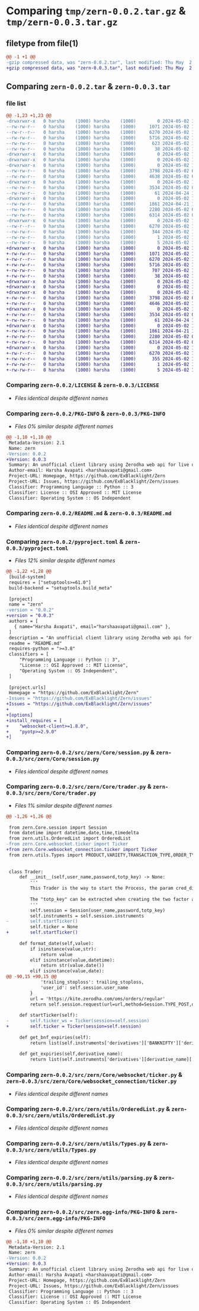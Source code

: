 # Comparing `tmp/zern-0.0.2.tar.gz` & `tmp/zern-0.0.3.tar.gz`

## filetype from file(1)

```diff
@@ -1 +1 @@
-gzip compressed data, was "zern-0.0.2.tar", last modified: Thu May  2 18:46:04 2024, max compression
+gzip compressed data, was "zern-0.0.3.tar", last modified: Thu May  2 19:29:41 2024, max compression
```

## Comparing `zern-0.0.2.tar` & `zern-0.0.3.tar`

### file list

```diff
@@ -1,23 +1,23 @@
-drwxrwxr-x   0 harsha    (1000) harsha    (1000)        0 2024-05-02 18:46:04.228110 zern-0.0.2/
--rw-rw-r--   0 harsha    (1000) harsha    (1000)     1071 2024-05-02 15:26:31.000000 zern-0.0.2/LICENSE
--rw-r--r--   0 harsha    (1000) harsha    (1000)     6270 2024-05-02 18:46:04.228110 zern-0.0.2/PKG-INFO
--rw-rw-r--   0 harsha    (1000) harsha    (1000)     5716 2024-05-02 15:26:53.000000 zern-0.0.2/README.md
--rw-rw-r--   0 harsha    (1000) harsha    (1000)      623 2024-05-02 18:45:17.000000 zern-0.0.2/pyproject.toml
--rw-rw-r--   0 harsha    (1000) harsha    (1000)       38 2024-05-02 18:46:04.228110 zern-0.0.2/setup.cfg
-drwxrwxr-x   0 harsha    (1000) harsha    (1000)        0 2024-05-02 18:46:04.224110 zern-0.0.2/src/
-drwxrwxr-x   0 harsha    (1000) harsha    (1000)        0 2024-05-02 18:46:04.224110 zern-0.0.2/src/zern/
-drwxrwxr-x   0 harsha    (1000) harsha    (1000)        0 2024-05-02 18:46:04.228110 zern-0.0.2/src/zern/Core/
--rw-rw-r--   0 harsha    (1000) harsha    (1000)     3798 2024-05-02 06:23:51.000000 zern-0.0.2/src/zern/Core/session.py
--rw-rw-r--   0 harsha    (1000) harsha    (1000)     4638 2024-05-02 06:32:36.000000 zern-0.0.2/src/zern/Core/trader.py
-drwxrwxr-x   0 harsha    (1000) harsha    (1000)        0 2024-05-02 18:46:04.228110 zern-0.0.2/src/zern/Core/websocket/
--rw-rw-r--   0 harsha    (1000) harsha    (1000)     3534 2024-05-02 07:34:58.000000 zern-0.0.2/src/zern/Core/websocket/ticker.py
--rw-rw-r--   0 harsha    (1000) harsha    (1000)       61 2024-04-24 18:27:30.000000 zern-0.0.2/src/zern/__init__.py
-drwxrwxr-x   0 harsha    (1000) harsha    (1000)        0 2024-05-02 18:46:04.228110 zern-0.0.2/src/zern/utils/
--rw-rw-r--   0 harsha    (1000) harsha    (1000)     1861 2024-04-21 19:33:12.000000 zern-0.0.2/src/zern/utils/OrderedList.py
--rw-rw-r--   0 harsha    (1000) harsha    (1000)     2280 2024-05-02 05:29:49.000000 zern-0.0.2/src/zern/utils/Types.py
--rw-rw-r--   0 harsha    (1000) harsha    (1000)     6314 2024-05-02 05:36:04.000000 zern-0.0.2/src/zern/utils/parsing.py
-drwxrwxr-x   0 harsha    (1000) harsha    (1000)        0 2024-05-02 18:46:04.228110 zern-0.0.2/src/zern.egg-info/
--rw-r--r--   0 harsha    (1000) harsha    (1000)     6270 2024-05-02 18:46:04.000000 zern-0.0.2/src/zern.egg-info/PKG-INFO
--rw-rw-r--   0 harsha    (1000) harsha    (1000)      344 2024-05-02 18:46:04.000000 zern-0.0.2/src/zern.egg-info/SOURCES.txt
--rw-rw-r--   0 harsha    (1000) harsha    (1000)        1 2024-05-02 18:46:04.000000 zern-0.0.2/src/zern.egg-info/dependency_links.txt
--rw-rw-r--   0 harsha    (1000) harsha    (1000)        5 2024-05-02 18:46:04.000000 zern-0.0.2/src/zern.egg-info/top_level.txt
+drwxrwxr-x   0 harsha    (1000) harsha    (1000)        0 2024-05-02 19:29:41.785089 zern-0.0.3/
+-rw-rw-r--   0 harsha    (1000) harsha    (1000)     1071 2024-05-02 15:26:31.000000 zern-0.0.3/LICENSE
+-rw-r--r--   0 harsha    (1000) harsha    (1000)     6270 2024-05-02 19:29:41.785089 zern-0.0.3/PKG-INFO
+-rw-rw-r--   0 harsha    (1000) harsha    (1000)     5716 2024-05-02 15:26:53.000000 zern-0.0.3/README.md
+-rw-rw-r--   0 harsha    (1000) harsha    (1000)      707 2024-05-02 19:11:35.000000 zern-0.0.3/pyproject.toml
+-rw-rw-r--   0 harsha    (1000) harsha    (1000)       38 2024-05-02 19:29:41.785089 zern-0.0.3/setup.cfg
+drwxrwxr-x   0 harsha    (1000) harsha    (1000)        0 2024-05-02 19:29:41.785089 zern-0.0.3/src/
+drwxrwxr-x   0 harsha    (1000) harsha    (1000)        0 2024-05-02 19:29:41.785089 zern-0.0.3/src/zern/
+drwxrwxr-x   0 harsha    (1000) harsha    (1000)        0 2024-05-02 19:29:41.785089 zern-0.0.3/src/zern/Core/
+-rw-rw-r--   0 harsha    (1000) harsha    (1000)     3798 2024-05-02 06:23:51.000000 zern-0.0.3/src/zern/Core/session.py
+-rw-rw-r--   0 harsha    (1000) harsha    (1000)     4646 2024-05-02 19:27:04.000000 zern-0.0.3/src/zern/Core/trader.py
+drwxrwxr-x   0 harsha    (1000) harsha    (1000)        0 2024-05-02 19:29:41.785089 zern-0.0.3/src/zern/Core/websocket_connection/
+-rw-rw-r--   0 harsha    (1000) harsha    (1000)     3534 2024-05-02 07:34:58.000000 zern-0.0.3/src/zern/Core/websocket_connection/ticker.py
+-rw-rw-r--   0 harsha    (1000) harsha    (1000)       61 2024-04-24 18:27:30.000000 zern-0.0.3/src/zern/__init__.py
+drwxrwxr-x   0 harsha    (1000) harsha    (1000)        0 2024-05-02 19:29:41.785089 zern-0.0.3/src/zern/utils/
+-rw-rw-r--   0 harsha    (1000) harsha    (1000)     1861 2024-04-21 19:33:12.000000 zern-0.0.3/src/zern/utils/OrderedList.py
+-rw-rw-r--   0 harsha    (1000) harsha    (1000)     2280 2024-05-02 05:29:49.000000 zern-0.0.3/src/zern/utils/Types.py
+-rw-rw-r--   0 harsha    (1000) harsha    (1000)     6314 2024-05-02 05:36:04.000000 zern-0.0.3/src/zern/utils/parsing.py
+drwxrwxr-x   0 harsha    (1000) harsha    (1000)        0 2024-05-02 19:29:41.785089 zern-0.0.3/src/zern.egg-info/
+-rw-r--r--   0 harsha    (1000) harsha    (1000)     6270 2024-05-02 19:29:41.000000 zern-0.0.3/src/zern.egg-info/PKG-INFO
+-rw-rw-r--   0 harsha    (1000) harsha    (1000)      355 2024-05-02 19:29:41.000000 zern-0.0.3/src/zern.egg-info/SOURCES.txt
+-rw-rw-r--   0 harsha    (1000) harsha    (1000)        1 2024-05-02 19:29:41.000000 zern-0.0.3/src/zern.egg-info/dependency_links.txt
+-rw-rw-r--   0 harsha    (1000) harsha    (1000)        5 2024-05-02 19:29:41.000000 zern-0.0.3/src/zern.egg-info/top_level.txt
```

### Comparing `zern-0.0.2/LICENSE` & `zern-0.0.3/LICENSE`

 * *Files identical despite different names*

### Comparing `zern-0.0.2/PKG-INFO` & `zern-0.0.3/PKG-INFO`

 * *Files 0% similar despite different names*

```diff
@@ -1,10 +1,10 @@
 Metadata-Version: 2.1
 Name: zern
-Version: 0.0.2
+Version: 0.0.3
 Summary: An unofficial client library using Zerodha web api for live data and historical data
 Author-email: Harsha Avapati <harshaavapati@gmail.com>
 Project-URL: Homepage, https://github.com/ExBlacklight/Zern
 Project-URL: Issues, https://github.com/ExBlacklight/Zern/issues
 Classifier: Programming Language :: Python :: 3
 Classifier: License :: OSI Approved :: MIT License
 Classifier: Operating System :: OS Independent
```

### Comparing `zern-0.0.2/README.md` & `zern-0.0.3/README.md`

 * *Files identical despite different names*

### Comparing `zern-0.0.2/pyproject.toml` & `zern-0.0.3/pyproject.toml`

 * *Files 12% similar despite different names*

```diff
@@ -1,22 +1,28 @@
 [build-system]
 requires = ["setuptools>=61.0"]
 build-backend = "setuptools.build_meta"
 
 [project]
 name = "zern"
-version = "0.0.2"
+version = "0.0.3"
 authors = [
   { name="Harsha Avapati", email="harshaavapati@gmail.com" },
 ]
 description = "An unofficial client library using Zerodha web api for live data and historical data"
 readme = "README.md"
 requires-python = ">=3.8"
 classifiers = [
     "Programming Language :: Python :: 3",
     "License :: OSI Approved :: MIT License",
     "Operating System :: OS Independent",
 ]
 
 [project.urls]
 Homepage = "https://github.com/ExBlacklight/Zern"
-Issues = "https://github.com/ExBlacklight/Zern/issues"
+Issues = "https://github.com/ExBlacklight/Zern/issues"
+
+[options]
+install_requires = [
+    "websocket-client>=1.8.0",
+    "pyotp>=2.9.0"
+]
```

### Comparing `zern-0.0.2/src/zern/Core/session.py` & `zern-0.0.3/src/zern/Core/session.py`

 * *Files identical despite different names*

### Comparing `zern-0.0.2/src/zern/Core/trader.py` & `zern-0.0.3/src/zern/Core/trader.py`

 * *Files 1% similar despite different names*

```diff
@@ -1,26 +1,26 @@
 
 from zern.Core.session import Session
 from datetime import datetime,date,time,timedelta
 from zern.utils.OrderedList import OrderedList
-from zern.Core.websocket.ticker import Ticker
+from zern.Core.websocket_connection.ticker import Ticker
 from zern.utils.Types import PRODUCT,VARIETY,TRANSACTION_TYPE,ORDER_TYPE,VALIDITY,EXCHANGE
 
 
 class Trader:
     def __init__(self,user_name,password,totp_key) -> None:
         '''
         This Trader is the way to start the Process, the param cred_dict requires ["user_name","password","totp_key"]
 
         The "totp_key" can be extracted when creating the two factor authentication in the kite app, click on the QR code and use the same key.
         '''
         self.session = Session(user_name,password,totp_key)
         self.instruments = self.session.instruments
-        self.startTicker()
         self.ticker = None
+        self.startTicker()
     
     def format_date(self,value):
         if isinstance(value,str):
             return value
         elif isinstance(value,datetime):
             return str(value.date())
         elif isinstance(value,date):
@@ -90,15 +90,15 @@
             'trailing_stoploss': trailing_stoploss,
             'user_id': self.session.user_name
         }
         url = 'https://kite.zerodha.com/oms/orders/regular'
         return self.session.request(url=url,method=Session.TYPE_POST,data=payload)['data']
 
     def startTicker(self):
-        self.ticker_ws = Ticker(session=self.session)
+        self.ticker = Ticker(session=self.session)
     
     def get_bnf_expiries(self):
         return list(self.instruments['derivatives']['BANKNIFTY']['derivatives'].keys())
 
     def get_expiries(self,derivative_name):
         return list(self.instruments['derivatives'][derivative_name]['derivatives'].keys())
```

### Comparing `zern-0.0.2/src/zern/Core/websocket/ticker.py` & `zern-0.0.3/src/zern/Core/websocket_connection/ticker.py`

 * *Files identical despite different names*

### Comparing `zern-0.0.2/src/zern/utils/OrderedList.py` & `zern-0.0.3/src/zern/utils/OrderedList.py`

 * *Files identical despite different names*

### Comparing `zern-0.0.2/src/zern/utils/Types.py` & `zern-0.0.3/src/zern/utils/Types.py`

 * *Files identical despite different names*

### Comparing `zern-0.0.2/src/zern/utils/parsing.py` & `zern-0.0.3/src/zern/utils/parsing.py`

 * *Files identical despite different names*

### Comparing `zern-0.0.2/src/zern.egg-info/PKG-INFO` & `zern-0.0.3/src/zern.egg-info/PKG-INFO`

 * *Files 0% similar despite different names*

```diff
@@ -1,10 +1,10 @@
 Metadata-Version: 2.1
 Name: zern
-Version: 0.0.2
+Version: 0.0.3
 Summary: An unofficial client library using Zerodha web api for live data and historical data
 Author-email: Harsha Avapati <harshaavapati@gmail.com>
 Project-URL: Homepage, https://github.com/ExBlacklight/Zern
 Project-URL: Issues, https://github.com/ExBlacklight/Zern/issues
 Classifier: Programming Language :: Python :: 3
 Classifier: License :: OSI Approved :: MIT License
 Classifier: Operating System :: OS Independent
```

